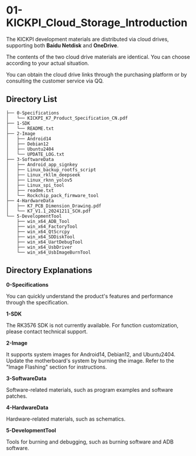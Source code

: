 
# 01-KICKPI_Cloud_Storage_Introduction

The KICKPI development materials are distributed via cloud drives, supporting both **Baidu Netdisk** and **OneDrive**.

The contents of the two cloud drive materials are identical. You can choose according to your actual situation.

You can obtain the cloud drive links through the purchasing platform or by consulting the customer service via QQ.

## Directory List

```
├── 0-Specifications
│   └── KICKPI_K7_Product_Specification_CN.pdf
├── 1-SDK
│   └── README.txt
├── 2-Image
│   ├── Android14
│   ├── Debian12
│   ├── Ubuntu2404
│   └── UPDATE_LOG.txt
├── 3-SoftwareData
│   ├── Android_app_signkey
│   ├── Linux_backup_rootfs_script
│   ├── Linux_rkllm_deepseek
│   ├── Linux_rknn_yolov5
│   ├── Linux_spi_tool
│   ├── readme.txt
│   └── Rockchip_pack_firmware_tool
├── 4-HardwareData
│   ├── K7_PCB_Dimension_Drawing.pdf
│   └── K7_V1.1_20241211_SCH.pdf
└── 5-DevelopmentTool
    ├── win_x64_ADB_Tool
    ├── win_x64_FactoryTool
    ├── win_x64_QtScrcpy
    ├── win_x64_SDDiskTool
    ├── win_x64_UartDebugTool
    ├── win_x64_UsbDriver
    └── win_x64_UsbImageBurnTool
```

## Directory Explanations

**0-Specifications**

You can quickly understand the product's features and performance through the specification.

**1-SDK**

The RK3576 SDK is not currently available.
For function customization, please contact technical support.

**2-Image**

It supports system images for Android14, Debian12, and Ubuntu2404.
Update the motherboard's system by burning the image. Refer to the "Image Flashing" section for instructions.

**3-SoftwareData**

Software-related materials, such as program examples and software patches.

**4-HardwareData**

Hardware-related materials, such as schematics.

**5-DevelopmentTool**

Tools for burning and debugging, such as burning software and ADB software.
